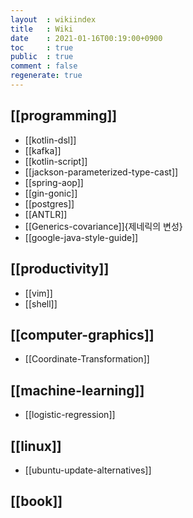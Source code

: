 ```yaml
---
layout  : wikiindex
title   : Wiki
date    : 2021-01-16T00:19:00+0900
toc     : true
public  : true
comment : false
regenerate: true
---
```


## [[programming]]

* [[kotlin-dsl]]
* [[kafka]]
* [[kotlin-script]]
* [[jackson-parameterized-type-cast]]
* [[spring-aop]]
* [[gin-gonic]]
* [[postgres]]
* [[ANTLR]]
* [[Generics-covariance]]{제네릭의 변성}
* [[google-java-style-guide]]

## [[productivity]]

* [[vim]]
* [[shell]]

## [[computer-graphics]]

* [[Coordinate-Transformation]]

## [[machine-learning]]

* [[logistic-regression]]

## [[linux]]

* [[ubuntu-update-alternatives]]

## [[book]]


